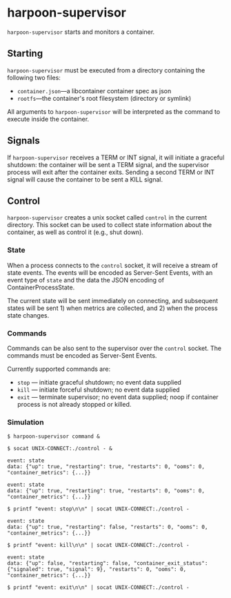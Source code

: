 # harpoon-supervisor

`harpoon-supervisor` starts and monitors a container.

## Starting

`harpoon-supervisor` must be executed from a directory containing the following
two files:

  - `container.json`—a libcontainer container spec as json
  - `rootfs`—the container's root filesystem (directory or symlink)

All arguments to `harpoon-supervisor` will be interpreted as the command to
execute inside the container.

## Signals

If `harpoon-supervisor` receives a TERM or INT signal, it will initiate a
graceful shutdown: the container will be sent a TERM signal, and the supervisor
process will exit after the container exits. Sending a second TERM or INT
signal will cause the container to be sent a KILL signal.

## Control

`harpoon-supervisor` creates a unix socket called `control` in the current
directory. This socket can be used to collect state information about the
container, as well as control it (e.g., shut down).

### State

When a process connects to the `control` socket, it will receive a stream of
state events. The events will be encoded as Server-Sent Events, with an event
type of `state` and the data the JSON encoding of ContainerProcessState.

The current state will be sent immediately on connecting, and subsequent states
will be sent 1) when metrics are collected, and 2) when the process state
changes.

### Commands

Commands can be also sent to the supervisor over the `control` socket. The
commands must be encoded as Server-Sent Events.

Currently supported commands are:

  * `stop` — initiate graceful shutdown; no event data supplied
  * `kill` — initiate forceful shutdown; no event data supplied
  * `exit` — terminate supervisor; no event data supplied; noop if container
    process is not already stopped or killed.

### Simulation

```
$ harpoon-supervisor command &

$ socat UNIX-CONNECT:./control - &

event: state
data: {"up": true, "restarting": true, "restarts": 0, "ooms": 0, "container_metrics": {...}}

event: state
data: {"up": true, "restarting": true, "restarts": 0, "ooms": 0, "container_metrics": {...}}

$ printf "event: stop\n\n" | socat UNIX-CONNECT:./control -

event: state
data: {"up": true, "restarting": false, "restarts": 0, "ooms": 0, "container_metrics": {...}}

$ printf "event: kill\n\n" | socat UNIX-CONNECT:./control -

event: state
data: {"up": false, "restarting": false, "container_exit_status": {"signaled": true, "signal": 9}, "restarts": 0, "ooms": 0, "container_metrics": {...}}

$ printf "event: exit\n\n" | socat UNIX-CONNECT:./control -

```
